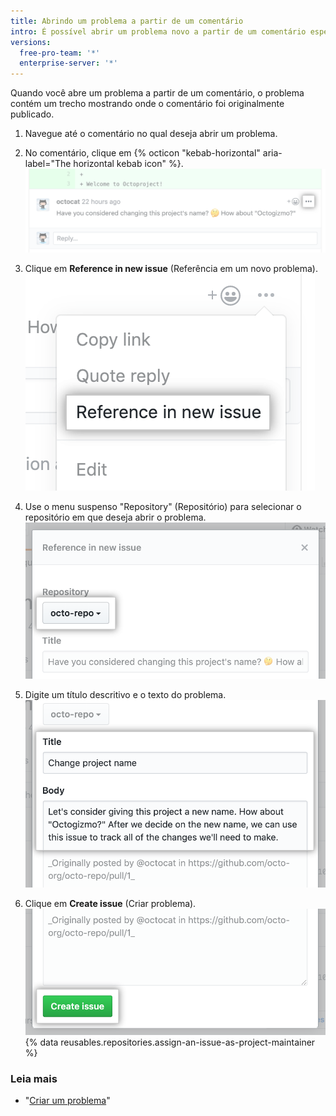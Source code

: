 ```yaml
---
title: Abrindo um problema a partir de um comentário
intro: É possível abrir um problema novo a partir de um comentário específico em um problema ou uma pull request.
versions:
  free-pro-team: '*'
  enterprise-server: '*'
---
```


Quando você abre um problema a partir de um comentário, o problema contém um trecho mostrando onde o comentário foi originalmente publicado.

1. Navegue até o comentário no qual deseja abrir um problema.

2. No comentário, clique em {% octicon "kebab-horizontal" aria-label="The horizontal kebab icon" %}.![Botão de kebab no comentário de revisão de pull request](/assets/images/help/pull_requests/kebab-in-pull-request-review-comment.png)
3. Clique em **Reference in new issue** (Referência em um novo problema). ![Item de menu Reference in new issue (Referência em um novo problema)](/assets/images/help/pull_requests/reference-in-new-issue.png)
4. Use o menu suspenso "Repository" (Repositório) para selecionar o repositório em que deseja abrir o problema. ![Menu suspenso Repository (Repositório) para o novo problema](/assets/images/help/pull_requests/new-issue-repository.png)
5. Digite um título descritivo e o texto do problema. ![Título e texto do novo problema](/assets/images/help/pull_requests/new-issue-title-and-body.png)
6. Clique em **Create issue** (Criar problema). ![Botão para criar novo problema](/assets/images/help/pull_requests/create-issue.png)
{% data reusables.repositories.assign-an-issue-as-project-maintainer %}

### Leia mais

- "[Criar um problema](/github/managing-your-work-on-github/creating-an-issue)"
